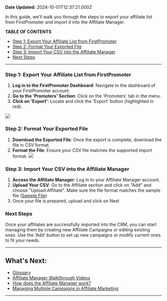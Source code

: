 **Date Updated:** 2024-10-01T12:37:21.000Z

In this guide, we'll walk you through the steps to export your affiliate list from FirstPromoter and import it into the Affiliate Manager.

  
**TABLE OF CONTENTS**

   * [Step 1: Export Your Affiliate List from FirstPromoter](#Step-1%3A-Export-Your-Affiliate-List-from-FirstPromoter)
   * [Step 2: Format Your Exported File](#Step-2%3A-Format-Your-Exported-File)
   * [Step 3: Import Your CSV into the Affiliate Manager](#Step-3%3A-Import-Your-CSV-into-the-Affiliate-Manager)
   * [Next Steps](#Next-Steps)

---

### **Step 1: Export Your Affiliate List from FirstPromoter**

1. **Log in to the FirstPromoter Dashboard**: Navigate to the dashboard of your FirstPromoter account.
2. **Go to the 'Promoters' Section**: Click on the 'Promoters' tab in the menu.
3. **Click on 'Export'**: Locate and click the 'Export' button (highlighted in red).  
    
![](https://s3.amazonaws.com/cdn.freshdesk.com/data/helpdesk/attachments/production/155033778116/original/gQZNh6e4aUX1DfXT7XHC8dZE9QOiaGWDpg.jpeg?1727688873)

  
### **Step 2: Format Your Exported File**

1. **Download the Exported File**: Once the export is complete, download the file in CSV format.
2. **Format the File**: Ensure your CSV file matches the supported import format. ![](https://s3.amazonaws.com/cdn.freshdesk.com/data/helpdesk/attachments/production/155033778117/original/eDST5HHCtzIAlFoHaBlpKZXY4HybDqKB4Q.jpeg?1727688873)

  
### **Step 3: Import Your CSV into the Affiliate Manager**

1. **Access the Affiliate Manager**: Log in to your Affiliate Manager account.
2. **Upload Your CSV**: Go to the Affiliate section and click on "Add" and choose "Upload Affiliate". Make sure the file format matches the sample file ([Sample File](https://storage.googleapis.com/affiliate-manager-app/static-assets/Affiliate-Sample-Upload-Sheet.csv))
3. Once your file is prepared, upload and click on Next

### **Next Steps**

Once your affiliates are successfully imported into the CRM, you can start managing them by creating new Affiliate Campaigns or editing existing ones. Use the 'Add' button to set up new campaigns or modify current ones to fit your needs.

---

## **What's Next:**

* [Glossary](https://help.gohighlevel.com/en/support/solutions/articles/155000003633-glossary)
* [Affiliate Manager Walkthrough Videos](https://help.gohighlevel.com/en/support/solutions/articles/155000003636-affiliate-manager-walkthrough-videos)
* [How does the Affiliate Manager work?](https://help.gohighlevel.com/en/support/solutions/articles/155000003637-how-does-the-affiliate-manager-work-)
* [Managing Multiple Campaigns in Affiliate Marketing](https://help.gohighlevel.com/en/support/solutions/articles/155000003638-managing-multiple-campaigns-in-affiliate-marketing)

---